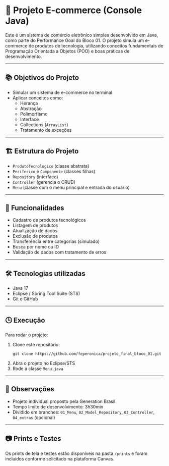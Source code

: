 # 🛒 Projeto E-commerce (Console Java)

Este é um sistema de comércio eletrônico simples desenvolvido em Java, como parte do Performance Goal do Bloco 01. O projeto simula um e-commerce de produtos de tecnologia, utilizando conceitos fundamentais de Programação Orientada a Objetos (POO) e boas práticas de desenvolvimento.

---

## 📚 Objetivos do Projeto

- Simular um sistema de e-commerce no terminal
- Aplicar conceitos como:
  - Herança
  - Abstração
  - Polimorfismo
  - Interface
  - Collections (`ArrayList`)
  - Tratamento de exceções

---

## 🏗️ Estrutura do Projeto

- `ProdutoTecnologico` (classe abstrata)
- `Periferico` e `Componente` (classes filhas)
- `Repository` (interface)
- `Controller` (gerencia o CRUD)
- `Menu` (classe com o menu principal e entrada do usuário)

---

## 🚀 Funcionalidades

- Cadastro de produtos tecnológicos
- Listagem de produtos
- Atualização de dados
- Exclusão de produtos
- Transferência entre categorias (simulado)
- Busca por nome ou ID
- Validação de dados com tratamento de erros

---

## 🛠️ Tecnologias utilizadas

- Java 17
- Eclipse / Spring Tool Suite (STS)
- Git e GitHub

---

## 🕒 Execução

Para rodar o projeto:

1. Clone este repositório:
   ```
   git clone https://github.com/feperonica/projeto_final_bloco_01.git
   ```
2. Abra o projeto no Eclipse/STS
3. Rode a classe `Menu.java`

---

## 📌 Observações

- Projeto individual proposto pela Generation Brasil
- Tempo limite de desenvolvimento: 3h30min
- Dividido em branches: `01_Menu`, `02_Model_Repository`, `03_Controller`, `04_extras` (opcional)

---

## 📷 Prints e Testes

Os prints de tela e testes estão disponíveis na pasta `/prints` e foram incluídos conforme solicitado na plataforma Canvas.
